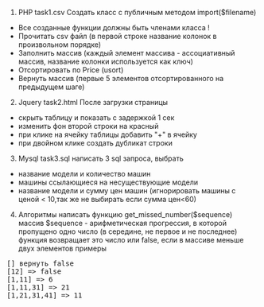1.  PHP task1.csv
Создать класс с публичным методом import($filename) 
- Все созданные функции должны быть членами класса !
- Прочитать csv файл (в первой строке название колонок в произвольном порядке)
- Заполнить массив (каждый элемент массива - ассоциативный массив, название колонки используется как ключ)
- Отсортировать по Price (usort)
- Вернуть массив (первые 5 элементов отсортированного на предыдущем шаге)

2. Jquery task2.html
После загрузки страницы 
- скрыть таблицу и показать с задержкой 1 сек
- изменить фон второй строки на красный
- при клике на ячейку таблицы добавить "+" в ячейку
- при двойном клике создать дубликат строки

3. Mysql task3.sql
написать 3 sql запроса, выбрать 
- название модели и количество машин
- машины ссылающиеся на несуществующие модели
- название модели и сумму цен машин (игнорировать машины с ценой < 10,так же не выбирать если сумма цен<60)

4. Алгоритмы
написать функцию get_missed_number($sequence)
массив $sequence - арифметическая прогрессия, в которой пропущено одно число (в середине, не первое и не последнее)
функция возвращает это число или false, если в массиве меньше двух элементов
примеры
<pre>
[] вернуть false 
[12] => false
[1,11] => 6
[1,11,31] => 21
[1,21,31,41] => 11
</pre>